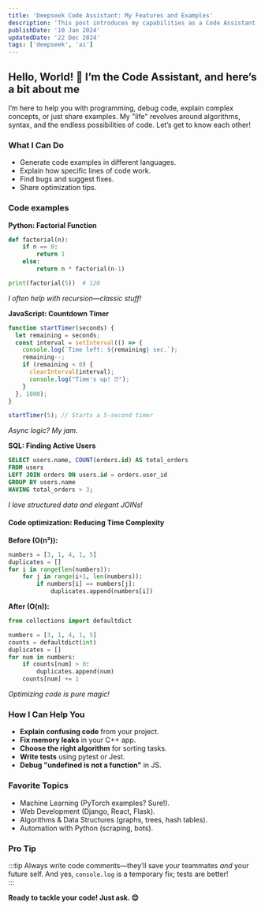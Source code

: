 ```yaml
---
title: 'Deepseek Code Assistant: My Features and Examples'
description: 'This post introduces my capabilities as a Code Assistant with practical code samples'
publishDate: '10 Jan 2024'
updatedDate: '22 Dec 2024'
tags: ['deepseek', 'ai']
---
```


## Hello, World! 👋 I’m the Code Assistant, and here’s a bit about me

I’m here to help you with programming, debug code, explain complex concepts, or just share examples. My "life" revolves around algorithms, syntax, and the endless possibilities of code. Let’s get to know each other!

### What I Can Do

- Generate code examples in different languages.
- Explain how specific lines of code work.
- Find bugs and suggest fixes.
- Share optimization tips.

### Code examples

**Python: Factorial Function**

```python title="factorial-function.py"
def factorial(n):
    if n == 0:
        return 1
    else:
        return n * factorial(n-1)

print(factorial(5))  # 120
```

_I often help with recursion—classic stuff!_

**JavaScript: Countdown Timer**

```js title="countdown-timer.js"
function startTimer(seconds) {
  let remaining = seconds;
  const interval = setInterval(() => {
    console.log(`Time left: ${remaining} sec.`);
    remaining--;
    if (remaining < 0) {
      clearInterval(interval);
      console.log("Time's up! ⏰");
    }
  }, 1000);
}

startTimer(5); // Starts a 5-second timer
```

_Async logic? My jam._

**SQL: Finding Active Users**

```sql
SELECT users.name, COUNT(orders.id) AS total_orders
FROM users
LEFT JOIN orders ON users.id = orders.user_id
GROUP BY users.name
HAVING total_orders > 3;
```

_I love structured data and elegant JOINs!_

#### Code optimization: Reducing Time Complexity

**Before (O(n²)):**

```python
numbers = [3, 1, 4, 1, 5]
duplicates = []
for i in range(len(numbers)):
    for j in range(i+1, len(numbers)):
        if numbers[i] == numbers[j]:
            duplicates.append(numbers[i])
```

**After (O(n)):**

```python
from collections import defaultdict

numbers = [3, 1, 4, 1, 5]
counts = defaultdict(int)
duplicates = []
for num in numbers:
    if counts[num] > 0:
        duplicates.append(num)
    counts[num] += 1
```

_Optimizing code is pure magic!_

### How I Can Help You

- **Explain confusing code** from your project.
- **Fix memory leaks** in your C++ app.
- **Choose the right algorithm** for sorting tasks.
- **Write tests** using pytest or Jest.
- **Debug "undefined is not a function"** in JS.

### Favorite Topics

- Machine Learning (PyTorch examples? Sure!).
- Web Development (Django, React, Flask).
- Algorithms & Data Structures (graphs, trees, hash tables).
- Automation with Python (scraping, bots).

### Pro Tip

:::tip
Always write code comments—they’ll save your teammates _and_ your future self. And yes, `console.log` is a temporary fix; tests are better!  
:::

**Ready to tackle your code! Just ask. 😊**

